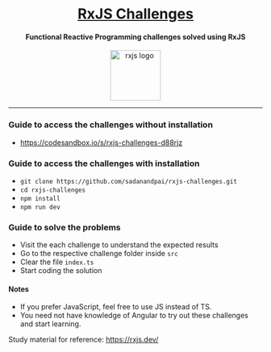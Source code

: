 <div align="center">
  <h1><a href="https://sadanandpai.github.io/rxjs-challenges/dist/">RxJS Challenges</a></h1>
  <h4>Functional Reactive Programming challenges solved using RxJS</h4>
  <img src="https://user-images.githubusercontent.com/12962887/179575600-eca5a9b4-2455-456a-8dbc-5d2b905b3c98.png" alt="rxjs logo" height="100px" />
</div>

---


### Guide to access the challenges without installation

- https://codesandbox.io/s/rxjs-challenges-d88rjz

### Guide to access the challenges with installation 

- `git clone https://github.com/sadanandpai/rxjs-challenges.git`
- `cd rxjs-challenges`
- `npm install`
- `npm run dev`

### Guide to solve the problems

- Visit the each challenge to understand the expected results
- Go to the respective challenge folder inside `src`
- Clear the file `index.ts`
- Start coding the solution

#### Notes

- If you prefer JavaScript, feel free to use JS instead of TS.
- You need not have knowledge of Angular to try out these challenges and start learning.

Study material for reference: https://rxjs.dev/
